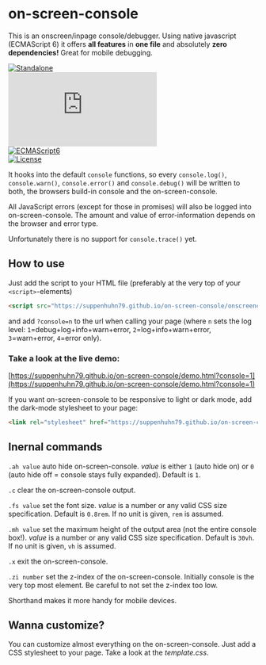 # on-screen-console

This is an onscreen/inpage console/debugger. Using native javascript (ECMAScript 6) it offers **all features** in **one file** and absolutely **zero dependencies!** Great for mobile debugging.

[![Standalone](https://img.shields.io/badge/Standalone-yes-33cc33)](#)\
[![FileSize](https://img.badgesize.io/Suppenhuhn79/on-screen-console/main/onscreenconsole.js?label=File%20size)](#)\
[![ECMAScript6](https://img.shields.io/badge/ECMAScript-6-0066ff)](#)\
[![License](https://img.shields.io/badge/License-Apache%202.0-blue.svg)](http://www.apache.org/licenses/LICENSE-2.0)

It hooks into the default `console` functions, so every `console.log()`, `console.warn()`, `console.error()` and `console.debug()` will be written to both, the browsers build-in console and the on-screen-console.

All JavaScript errors (except for those in promises) will also be logged into on-screen-console. The amount and value of error-information depends on the browser and error type.

Unfortunately there is no support for `console.trace()` yet.

## How to use

Just add the script to your HTML file (preferably at the very top of your `<script>`-elements)

```html
<script src="https://suppenhuhn79.github.io/on-screen-console/onscreenconsole.js"></script>
```

and add `?console=n` to the url when calling your page (where `n` sets the log level: `1`=debug+log+info+warn+error, `2`=log+info+warn+error, `3`=warn+error, `4`=error only).

### Take a look at the live demo:

[https://suppenhuhn79.github.io/on-screen-console/demo.html?console=1](https://suppenhuhn79.github.io/on-screen-console/demo.html?console=1)

If you want on-screen-console to be responsive to light or dark mode, add the dark-mode stylesheet to your page:

```html
<link rel="stylesheet" href="https://suppenhuhn79.github.io/on-screen-console/dark.css"/>
```

## Inernal commands

`.ah value` auto hide on-screen-console. _value_ is either `1` (auto hide on) or `0` (auto hide off = console stays fully expanded). Default is `1`.

`.c` clear the on-screen-console output.

`.fs value` set the font size. _value_ is a number or any valid CSS size specification. Default is `0.8rem`. If no unit is given, `rem` is assumed.

`.mh value` set the maximum height of the output area (not the entire console box!). _value_ is a number or any valid CSS size specification. Default is `30vh`. If no unit is given, `vh` is assumed.

`.x` exit the on-screen-console.

`.zi number` set the z-index of the on-screen-console. Initially console is the very top most element. Be careful to not set the z-index too low.

Shorthand makes it more handy for mobile devices.

## Wanna customize?

You can customize almost everything on the on-screen-console. Just add a CSS stylesheet to your page. Take a look at the _template.css_.
